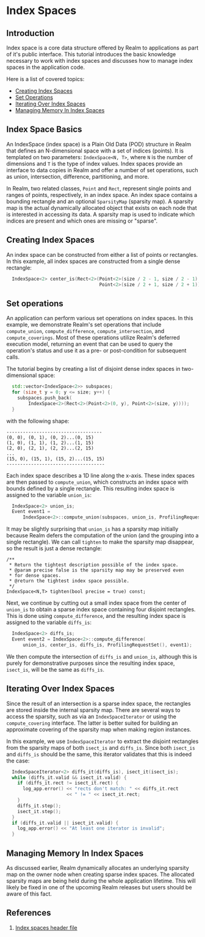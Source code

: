 # Index Spaces

## Introduction
Index space is a core data structure offered by Realm to applications
as part of it's public interface. This tutorial introduces the basic 
knowledge necessary to work with index spaces and discusses how to 
manage index spaces in the application code.

Here is a list of covered topics:

* [Creating Index Spaces](#creating-index-spaces)
* [Set Operations](#set-operations)
* [Iterating Over Index Spaces](#iterating-over-index-spaces)
* [Managing Memory In Index Spaces](#managing-memory-in-index-spaces)

## Index Space Basics
An IndexSpace (index space) is a Plain Old Data (POD) structure in
Realm that defines an N-dimensional space with a set of indices
(points). It is templated on two parameters: `IndexSpace<N, T>`, where `N`
is the number of dimensions and `T` is the type of index values.
Index spaces provide an interface to data copies in Realm and offer a
number of set operations, such as union, intersection, difference,
partitioning, and more.

In Realm, two related classes, `Point` and `Rect`, represent single
points and ranges of points, respectively, in an index space. An index
space contains a bounding rectangle and an optional `SparsityMap`
(sparsity map). A sparsity map is the actual dynamically allocated
object that exists on each node that is interested in accessing its
data. A sparsity map is used to indicate which indices are present and
which  ones are missing or "sparse".

## Creating Index Spaces
An index space can be constructed from either a list of points or
rectangles. In this example, all index spaces are constructed from a
single dense rectangle:

```c++
  IndexSpace<2> center_is(Rect<2>(Point<2>(size / 2 - 1, size / 2 - 1),
                                  Point<2>(size / 2 + 1, size / 2 + 1)));
```

## Set operations
An application can perform various set operations on index spaces. In
this example, we demonstrate Realm's set operations that include
`compute_union`, `compute_difference`, `compute_intersection`,
and `compute_coverings`. Most of
these operations utilize Realm's deferred execution model, returning
an event that can be used to query the operation's status and use it
as a pre- or post-condition for subsequent calls.

The tutorial begins by creating a list of disjoint dense index spaces
in two-dimensional space:
```c++
  std::vector<IndexSpace<2>> subspaces;
  for (size_t y = 0; y <= size; y++) {
    subspaces.push_back(
        IndexSpace<2>(Rect<2>(Point<2>(0, y), Point<2>(size, y))));
  }
```

with the following shape:

```
-----------------------------------
(0, 0), (0, 1), (0, 2)...(0, 15)
(1, 0), (1, 1), (1, 2)...(1, 15)
(2, 0), (2, 1), (2, 2)...(2, 15)
...
(15, 0), (15, 1), (15, 2)...(15, 15)
------------------------------------
```

Each index space describes a 1D line along
the x-axis. These index spaces are then passed to `compute_union`,
which constructs an index space with bounds defined by a single
rectangle. This resulting index space is assigned to the variable
`union_is`:

```c++
  IndexSpace<2> union_is;
  Event event1 =
      IndexSpace<2>::compute_union(subspaces, union_is, ProfilingRequestSet());
```

It may be slightly surprising that `union_is` has a sparsity map
initially because Realm defers the computation of the union
(and the grouping into a single rectangle). We can call `tighten`
to make the sparsity map disappear, so the result is just a
dense rectangle:

```
/**
 * Return the tightest description possible of the index space.
 * @param precise false is the sparsity map may be preserved even
 * for dense spaces.
 * @return the tightest index space possible.
 */
IndexSpace<N,T> tighten(bool precise = true) const;
```

Next, we continue by cutting out a small index space from the center 
of `union_is` to obtain a sparse index space containing four disjoint
rectangles. This is done using `compute_difference`, and the resulting
index space is assigned to the variable `diffs_is`:

```c++
  IndexSpace<2> diffs_is;
  Event event2 = IndexSpace<2>::compute_difference(
      union_is, center_is, diffs_is, ProfilingRequestSet(), event1);
```

We then compute the intersection of `diffs_is` and `union_is`,
although this is purely for demonstrative purposes since the
resulting index space, `isect_is`, will be the same as `diffs_is`.

## Iterating Over Index Spaces

Since the result of an intersection is a sparse index space, the
rectangles are stored inside the internal sparsity map.
There are several ways to access the sparsity, such as via an
`IndexSpaceIterator` or using the `compute_covering` interface. The
latter is better suited for building an approximate covering of the
sparsity map when making region instances.

In this example, we use `IndexSpaceIterator` to extract the disjoint
rectangles from the sparsity maps of both `isect_is` and `diffs_is`.
Since both `isect_is` and `diffs_is` should be the same, this iterator
validates that this is indeed the case:

```c++
  IndexSpaceIterator<2> diffs_it(diffs_is), isect_it(isect_is);
  while (diffs_it.valid && isect_it.valid) {
    if (diffs_it.rect != isect_it.rect) {
      log_app.error() << "rects don't match: " << diffs_it.rect
                      << " != " << isect_it.rect;
    }
    diffs_it.step();
    isect_it.step();
  }
  if (diffs_it.valid || isect_it.valid) {
    log_app.error() << "At least one iterator is invalid";
  }
```

## Managing Memory In Index Spaces
As discussed earlier, Realm dynamically allocates an underlying sparsity 
map on the owner node when creating sparse index spaces.
The allocated sparsity maps are being held during the whole application
lifetime. This will likely be fixed in one of the upcoming Realm
releases but users should be aware of this fact.

## References
1. [Index spaces header file](https://github.com/StanfordLegion/legion/blob/stable/runtime/realm/indexspace.h)
